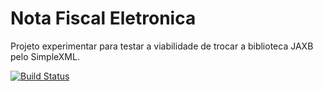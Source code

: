 Nota Fiscal Eletronica
===
Projeto experimentar para testar a viabilidade de trocar a biblioteca JAXB pelo SimpleXML.

[![Build Status](https://api.travis-ci.org/fincatto/nfe.png)](http://travis-ci.org/#!/fincatto/nfe)
